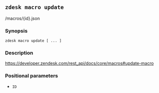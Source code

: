 ## `zdesk macro update`

/macros/{id}.json

### Synopsis

    zdesk macro update [ ... ]

### Description

https://developer.zendesk.com/rest_api/docs/core/macros#update-macro

### Positional parameters

* `ID`


